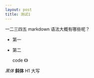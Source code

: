 ```yaml
---
layout: post
title: 测试1
---
```


一二三四五
markdown 语法大概有哪些呢？
- 第一
- 第二

  code
  《》

*黑体*
**斜体**
H1 大写
